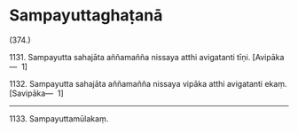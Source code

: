 # Sampayuttaghaṭanā

(374.)

1131\. Sampayutta sahajāta aññamañña nissaya atthi avigatanti tīṇi. [Avipāka—  1]

1132\. Sampayutta sahajāta aññamañña nissaya vipāka atthi avigatanti ekaṃ. [Savipāka—  1]

---

1133\. Sampayuttamūlakaṃ.
